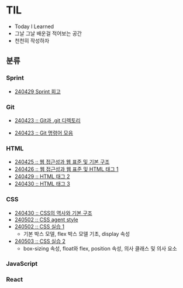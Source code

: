 # TIL

- Today I Learned
- 그날 그날 배운걸 적어보는 공간
- 천천히 작성하자

## 분류

### Sprint
* [240429 Sprint 회고](240429_Sprint1.md)

### Git
* [240423 :: Git과 .git 디렉토리](./Git/240423_Git_Start.md)

* [240423 :: Git 명령어 모음](./Git/240423_Git_CLI.md)

### HTML

* [240425 :: 웹 접근성과 웹 표준 및 기본 구조](./HTML/240425_HTML_A11Y_01.md)
* [240426 :: 웹 접근성과 웹 표준 및 HTML 태그 1](./HTML/240426_HTML_A11Y_02.md)
* [240429 :: HTML 태그 2](./HTML/240429_HTML_03.md)
* [240430 :: HTML 태그 3](./HTML/240430_HTML_04.md)


### CSS

* [240430 :: CSS의 역사와 기본 구조](./CSS/240430_CSS_basic.md)
* [240502 :: CSS agent style](./CSS/240502_CSS_%20AgentStyle.md)
* [240502 :: CSS 실습 1](./CSS/240502_CSS_Practice01.md)
  * 기본 박스 모델, flex 박스 모델 기초, display 속성
* [240503 :: CSS 실습 2](./CSS/240503_CSS_Practice02.md)
  * box-sizing 속성, float와 flex, position 속성, 의사 클래스 및 의사 요소

### JavaScript

### React